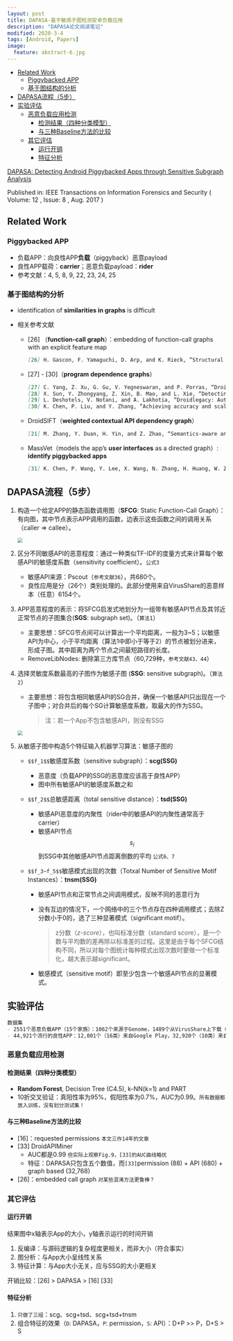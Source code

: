 ```yaml
---
layout: post
title: DAPASA-基于敏感子图检测安卓负载应用
description: "DAPASA论文阅读笔记"
modified: 2020-3-4
tags: [Android, Papers]
image:
  feature: abstract-6.jpg
---
```

<!-- TOC -->

- [Related Work](#related-work)
    - [Piggybacked APP](#piggybacked-app)
    - [基于图结构的分析](#基于图结构的分析)
- [DAPASA流程（5步）](#dapasa流程5步)
- [实验评估](#实验评估)
    - [恶意负载应用检测](#恶意负载应用检测)
        - [检测结果（四种分类模型）](#检测结果四种分类模型)
        - [与三种Baseline方法的比较](#与三种baseline方法的比较)
    - [其它评估](#其它评估)
        - [运行开销](#运行开销)
        - [特征分析](#特征分析)

<!-- /TOC -->

[DAPASA: Detecting Android Piggybacked Apps through Sensitive Subgraph Analysis](https://ieeexplore.ieee.org/document/7887707)

Published in: IEEE Transactions on Information Forensics and Security ( Volume: 12 , Issue: 8 , Aug. 2017 )
<!--more-->

## Related Work

### Piggybacked APP

- 负载APP：向良性APP**负载**（piggyback）恶意payload
- 良性APP载荷：**carrier**；恶意负载payload：**rider**
- 参考文献：4, 5, 8, 9, 22, 23, 24, 25

### 基于图结构的分析

- identification of **similarities in graphs** is difficult

- 相关参考文献

  - [26] （**function-call graph**）：embedding of function-call graphs with an explicit feature map

    ```markdown
    [26] H. Gascon, F. Yamaguchi, D. Arp, and K. Rieck, “Structural detection of android malware using embedded call graphs,” in Proc. AISec, 2013.
    ```

  - [27] - [30]（**program dependence graphs**）

    ```markdown
    [27] C. Yang, Z. Xu, G. Gu, V. Yegneswaran, and P. Porras, “Droidminer: Automated mining and characterization of fine-grained **malicious behaviors** in android applications,” in Proc. ESORICS, 2014.
    [28] X. Sun, Y. Zhongyang, Z. Xin, B. Mao, and L. Xie, “Detecting **code reuse** in android applications using **component-based control flow graph**,” in Proc. SEC, 2014.
    [29] L. Deshotels, V. Notani, and A. Lakhotia, “Droidlegacy: Automated **familial classification** of android malware,” in Proc. PPREW, 2014.
    [30] K. Chen, P. Liu, and Y. Zhang, “Achieving accuracy and scalability simultaneously in detecting application **clones** on android markets,” in Proc. ICSE, 2014.
    ```

  - DroidSIFT（**weighted contextual API dependency graph**）

    ```markdown
    [21] M. Zhang, Y. Duan, H. Yin, and Z. Zhao, “Semantics-aware android malware classification using weighted contextual api dependency graphs,” in Proc. CCS, 2014.
    ```

  - MassVet（models the app’s **user interfaces** as a directed graph）: **identify piggybacked apps**

    ```markdown
    [31] K. Chen, P. Wang, Y. Lee, X. Wang, N. Zhang, H. Huang, W. Zou, and P. Liu, “Finding unknown malice in 10 seconds: Mass vetting for new threats at the google-play scale,” in Proc. Security, 2015.
    ```

## DAPASA流程（5步）

1. 构造一个给定APP的静态函数调用图（**SFCG**: Static Function-Call Graph）：有向图，其中节点表示APP调用的函数，边表示这些函数之间的调用关系（caller => callee）。

   <p style="text-align"><img src="{{ site.url }}/images/SFCG.png" style="zoom:70%;" /></p>

2. 区分不同敏感API的恶意程度：通过一种类似TF-IDF的度量方式来计算每个敏感API的敏感度系数（sensitivity coefficient）。`公式3`

   - 敏感API来源：Pscout（`参考文献36`），共680个。
   - 良性应用是分（26个）类别处理的。此部分使用来自VirusShare的恶意样本（任意）6154个。

3. APP恶意程度的表示：将SFCG启发式地划分为一组带有敏感API节点及其邻近正常节点的子图集合(**SGS**: subgraph set)。（`算法1`）

   - 主要思想：SFCG节点间可以计算出一个平均距离，一般为3~5；以敏感API为中心，小于平均距离（算法1中即小于等于2）的节点被划分进来，形成子图。其中距离为两个节点之间最短路径的长度。
   - RemoveLibNodes: 删除第三方库节点（60,729种，`参考文献43、44`）

4. 选择灵敏度系数最高的子图作为敏感子图 (**SSG**: sensitive subgraph)。（`算法2`）

   - 主要思想：将包含相同敏感API的SG合并，确保一个敏感API只出现在一个子图中；对合并后的每个SG计算敏感度系数，取最大的作为SSG。

     > 注：若一个App不包含敏感API，则没有SSG

   <p style="text-align"><img src="{{ site.url }}/images/SSG.png" style="zoom: 70%;" /></p>

5. 从敏感子图中构造5个特征输入机器学习算法：敏感子图的

   - `$$f_1$$`敏感度系数（sensitive subgraph）：**scg(SSG)**

     - 恶意度（负载APP的SSG的恶意度应该高于良性APP）
     - 图中所有敏感API的敏感度系数之和 

   - `$$f_2$$`总敏感距离（total sensitive distance）：**tsd(SSG)**

     - 敏感API恶意度的内聚性（rider中的敏感API的内聚性通常高于carrier）
     - 敏感API节点$$s_i$$到SSG中其他敏感API节点距离倒数的平均 `公式6、7`

   - `$$f_3~f_5$$`敏感模式出现的次数（Totxal Number of Sensitive Motif Instances）：**tnsm(SSG)**

     - 敏感API节点和正常节点之间调用模式，反映不同的恶意行为

     - 没有互边的情况下，一个网络中的三个节点存在四种调用模式；去除Z分数小于0的，选了三种显著模式（significant motif）。

       > z分数（*z*-*score*），也叫标准分数（standard score），是一个数与平均数的差再除以标准差的过程。这里是由于每个SFCG结构不同，所以对每个图统计每种模式出现次数时要做一个标准化，越大表示越significant。

     - 敏感模式（sensitive motif）即至少包含一个敏感API节点的显著模式。

## 实验评估

```markdown
数据集
- 2551个恶意负载APP（15个家族）：1062个来源于Genome，1489个从VirusShare上下载（由`参考文献50`<famaily classification>标注）
- 44,921个流行的良性APP：12,001个（16类）来自Google Play，32,920个（10类）来自Anzhi
```

### 恶意负载应用检测

#### 检测结果（四种分类模型）

- **Random Forest**, Decision Tree (C4.5), k-NN(k=1) and PART
- 10折交叉验证：真阳性率为95%，假阳性率为0.7%，AUC为0.99。`所有数据都放入训练，没有划分测试集！`

#### 与三种Baseline方法的比较

- [16]：requested permissions `本文三作14年的文章`
- [33] DroidAPIMiner
  - AUC都是0.99 `但实际上观察Fig.9，[33]的AUC曲线略优`
  - 特征：DAPASA只包含五个数值，而`[33]`permission (88) + API (680) + graph based (32,768)
- [26]：embedded call graph `对某些混淆方法更鲁棒？`

### 其它评估

#### 运行开销

结果图中x轴表示App的大小，y轴表示运行的时间开销

1. 反编译：与源码逻辑的复杂程度更相关，而非大小（符合事实）
2. 图分析：与App大小呈线性关系
3. 特征计算：与App大小无关，应与SSG的大小更相关

开销比较：[26] > DAPASA > [16] [33]

#### 特征分析

1. `只做了三组`：scg、scg+tsd、scg+tsd+tnsm
2. 组合特征的效果（`D`: DAPASA，`P`: permission，`S`: API）：D+P >> P，D+S > S